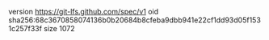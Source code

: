 version https://git-lfs.github.com/spec/v1
oid sha256:68c3670858074136b0b20684b8cfeba9dbb941e22cf1dd93d05f1531c257f33f
size 1072
